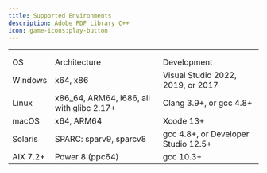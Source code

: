```yaml
---
title: Supported Environments
description: Adobe PDF Library C++
icon: game-icons:play-button
---
```


|          |                                            |                                     |
| -------- | ------------------------------------------ | ----------------------------------- |
|          |                                            |                                     |
|          |                                            |                                     |
| OS       | Architecture                               | Development                         |
| Windows  | x64, x86                                   | Visual Studio 2022, 2019, or 2017   |
| Linux    | x86\_64, ARM64, i686, all with glibc 2.17+ | Clang 3.9+, or gcc 4.8+             |
| macOS    | x64, ARM64                                 | Xcode 13+                           |
| Solaris  | SPARC: sparv9, sparcv8                     | gcc 4.8+, or Developer Studio 12.5+ |
| AIX 7.2+ | Power 8 (ppc64)                            | gcc 10.3+                           |
